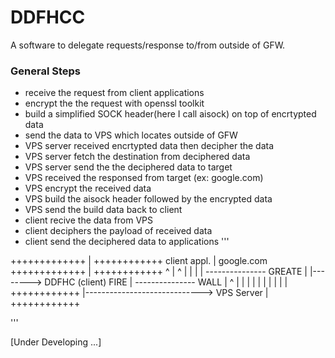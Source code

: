 # DDFHCC

A software to delegate requests/response to/from outside of GFW.

### General Steps
- receive the request from client applications
- encrypt the the request with openssl toolkit
- build a simplified SOCK header(here I call aisock) on top of encrtypted data
- send the data to VPS which locates outside of GFW
- VPS server received encrtypted data then decipher the data
- VPS server fetch the destination from deciphered data
- VPS server send the the deciphered data to target 
- VPS received the responsed from target (ex: google.com)
- VPS encrypt the received data 
- VPS build the aisock header followed by the encrypted data
- VPS send the build data back to client
- client recive the data from VPS 
- client deciphers the payload of received data
- client send the deciphered data to applications
'''

+++++++++++++                           |            ++++++++++++
client appl.                            |             google.com
+++++++++++++                           |            ++++++++++++
         ^                              |                 ^
         |                              |                 |
         |         ---------------    GREATE              |
         |--------> DDFHC (client)     FIRE               |
                   ---------------     WALL               |
                      ^                 |                 |
                      |                 |                 |
                      |                 |                 |
                      |                 |            ++++++++++++
                      |-----------------------------> VPS Server
                                        |            ++++++++++++

'''

[Under Developing ...]
